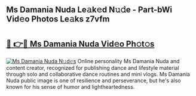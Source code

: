 ## Ms Damania Nuda Le𝚊k𝚎d N𝚞𝚍e - Part-bWi Vid𝚎o Photos Le𝚊ks z7vfm

# <h2><a href="http://fbd5qt.evod.top/?m=Ms+Damania+Nuda">🔗 👉🔴 Ms Damania Nuda Vid𝚎o Ph𝚘t𝚘s</a></h2>

[![Ms Damania Nuda N𝚞d𝚎s](https://i.imgur.com/8V9OHl7.gif)](http://fbd5qt.evod.top/?m=Ms+Damania+Nuda)
Online personality Ms Damania Nuda and content creator, recognized for publishing dance and lifestyle material through solo and collaborative dance routines and mini vlogs. Ms Damania Nuda public image is one of resilience and perseverance, but he's also known for his sense of humor and lightheartedness. 
